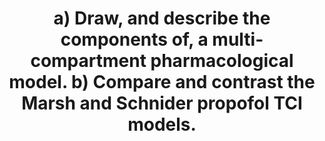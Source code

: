 ---
title: "a) Draw, and describe the components of, a multi-compartment pharmacological model. b) Compare and contrast the Marsh and Schnider propofol TCI models."
entityType: SAQ
exam: PEX
college: ANZCA
year: 2023
sitting: B
question: 8
passRate: 71
EC_expectedDomains:
- "3 compartment model drawn accurately, showing V1, V2, V3, effect site, and corresponding rate constants (including ke0)"
- "descriptions of the above components"
- "similarities and differences between Marsh and Schnider models"
EC_extraCredit:
- "more detail"
- "some candidates had extensive knowledge of each algorithm’s parameters"
EC_errorsCommon:
- "most candidates produced an adequate diagram but descriptions were sometimes sparse or inaccurate"
- "omitting elimination from V1"
- "limited or no discussion of rate constants"
- "stating pharmacological compartments = anatomical compartments"
- "inaccurate description of ke0 and its relevance"
- "part (b) was less well answered"
- "not mentioning plasma or effect site targeting for each TCI model o not mentioning differences in V1 and loading dose"
- "not discussing elimination as a factor in either algorithm"
- "how obesity and age affect accuracy"
---